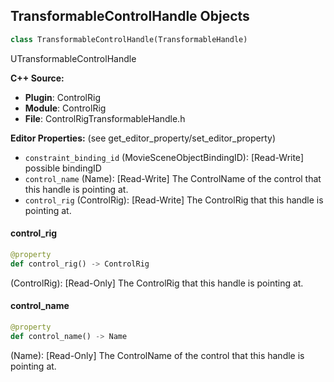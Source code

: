 ## TransformableControlHandle Objects

```python
class TransformableControlHandle(TransformableHandle)
```

UTransformableControlHandle

**C++ Source:**

- **Plugin**: ControlRig
- **Module**: ControlRig
- **File**: ControlRigTransformableHandle.h

**Editor Properties:** (see get_editor_property/set_editor_property)

- ``constraint_binding_id`` (MovieSceneObjectBindingID):  [Read-Write] possible bindingID
- ``control_name`` (Name):  [Read-Write] The ControlName of the control that this handle is pointing at.
- ``control_rig`` (ControlRig):  [Read-Write] The ControlRig that this handle is pointing at.

<a id="unreal.TransformableControlHandle.control_rig"></a>

#### control_rig

```python
@property
def control_rig() -> ControlRig
```

(ControlRig):  [Read-Only] The ControlRig that this handle is pointing at.

<a id="unreal.TransformableControlHandle.control_name"></a>

#### control_name

```python
@property
def control_name() -> Name
```

(Name):  [Read-Only] The ControlName of the control that this handle is pointing at.

<a id="unreal.ControlRigAnimInstance"></a>